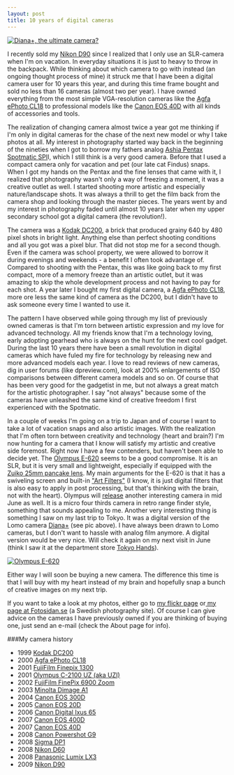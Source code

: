 ```yaml
---
layout: post
title: 10 years of digital cameras
---
```


[![Diana+, the ultimate camera?](http://erlandsson.files.wordpress.com/2009/05/diana-camera.jpg?w=300)](http://microsites.lomography.com/diana/)

I recently sold my [Nikon D90](http://www.dpreview.com/reviews/specs/Nikon/nikon_d90.asp) since I realized that I only use an SLR-camera when I'm on vacation. In everyday situations it is just to heavy to throw in the backpack. While thinking about which camera to go with instead (an ongoing thought process of mine) it struck me that I have been a digital camera user for 10 years this year, and during this time frame bought and sold no less than 16 cameras (almost two per year). I have owned everything from the most simple VGA-resolution cameras like the [Agfa ePhoto CL18](http://www.dpreview.com/reviews/specs/Agfa/agfa_cl18.asp) to professional models like the [Canon EOS 40D](http://www.dpreview.com/reviews/specs/Canon/canon_eos40d.asp) with all kinds of accessories and tools.

The realization of changing camera almost twice a year got me thinking if I'm only in digital cameras for the chase of the next new model or why I take photos at all. My interest in photography started way back in the beginning of the nineties when I got to borrow my fathers analog [Ashia Pentax Spotmatic SPI](http://www.photoethnography.com/ClassicCameras/index-frameset.html?AsahiPentaxSpotmaticSPII.html~mainFrame)I, which I still think is a very good camera. Before that I used a compact camera only for vacation and pet (our late cat Findus) snaps. When I got my hands on the Pentax and the fine lenses that came with it, I realized that photography wasn't only a way of freezing a moment, it was a creative outlet as well. I started shooting more artistic and especially nature/landscape shots. It was always a thrill to get the film back from the camera shop and looking through the master pieces. The years went by and my interest in photography faded until almost 10 years later when my upper secondary school got a digital camera (the revolution!).

The camera was a [Kodak DC200](http://www.photoethnography.com/ClassicCameras/index-frameset.html?AsahiPentaxSpotmaticSPII.html~mainFrame), a brick that produced grainy 640 by 480 pixel shots in bright light. Anything else than perfect shooting conditions and all you got was a pixel blur. That did not stop me for a second though. Even if the camera was school property, we were allowed to borrow it during evenings and weekends - a benefit I often took advantage of. Compared to shooting with the Pentax, this was like going back to my first compact, more of a memory freeze than an artistic outlet, but it was amazing to skip the whole development process and not having to pay for each shot. A year later I bought my first digital camera, a [Agfa ePhoto CL18](http://www.dpreview.com/reviews/specs/Agfa/agfa_cl18.asp), more ore less the same kind of camera as the DC200, but I didn't have to ask someone every time I wanted to use it.

The pattern I have observed while going through my list of previously owned cameras is that I'm torn between artistic expression and my love for advanced technology. All my friends know that I'm a technology loving, early adopting gearhead who is always on the hunt for the next cool gadget. During the last 10 years there have been a small revolution in digital cameras which have fuled my fire for technology by releasing new and more advanced models each year. I love to read reviews of new cameras, dig in user forums (like dpreview.com), look at 200% enlargements of ISO comparisons between different camera models and so on. Of course that has been very good for the gadgetist in me, but not always a great match for the artistic photographer. I say "not always" because some of the cameras have unleashed the same kind of creative freedom I first experienced with the Spotmatic.

In a couple of weeks I'm going on a trip to Japan and of course I want to take a lot of vacation snaps and also artistic images. With the realization that I'm often torn between creativity and technology (heart and brain?) I'm now hunting for a camera that I know will satisfy my artistic and creative side foremost. Right now I have a few contenders, but haven't been able to decide yet. The [Olympus E-620](http://www.dpreview.com/news/0902/09022401olympuse620.asp) seems to be a good compromise. It is an SLR, but it is very small and lightweight, especially if equipped with the [Zuiko 25mm pancake lens](http://www.cameralabs.com/reviews/Olympus_Zuiko_Digital_25mm_pancake/). My main arguments for the E-620 is that it has a swiveling screen and built-in ["Art Filters"](http://www.olympusamerica.com/cpg_section/product.asp?product=1452) (I know, it is just digital filters that is also easy to apply in post processing, but that's thinking with the brain, not with the heart). Olympus will [release](http://www.dpreview.com/news/0809/08092208olympus_micro_four_thirds.asp) another interesting camera in mid June as well. It is a micro four thirds camera in retro range finder style, something that sounds appealing to me. Another very interesting thing is something I saw on my last trip to Tokyo. It was a digital version of the Lomo camera [Diana+](http://microsites.lomography.com/diana/) (see pic above). I have always been drawn to Lomo cameras, but I don't want to hassle with analog film anymore. A digital version would be very nice. Will check it again on my next visit in June (think I saw it at the department store [Tokyo Hands](http://www.tokyu-hands.co.jp/)).

[![Olympus E-620](http://erlandsson.files.wordpress.com/2009/05/olympus-e-620_1.jpg?w=300)](http://www.dpreview.com/news/0902/09022401olympuse620.asp)

Either way I will soon be buying a new camera. The difference this time is that I will buy with my heart instead of my brain and hopefully snap a bunch of creative images on my next trip.

If you want to take a look at my photos, either go to [my flickr page](http://www.flickr.com/photos/emilerl) or[ my page at Fotosidan.se](http://www.fotosidan.se/member/view.htm?ID=3932) (a Swedish photography site). Of course I can give advice on the cameras I have previously owned if you are thinking of buying one, just send an e-mail (check the About page for info).

###My camera history

  * 1999 [Kodak DC200](http://www.dpreview.com/reviews/specs/Kodak/kodak_dc200.asp)
  * 2000 [Agfa ePhoto CL18](http://www.dpreview.com/reviews/specs/Agfa/agfa_cl18.asp)
  * 2001 [FujiFilm Finepix 1300](http://www.dpreview.com/reviews/specs/FujiFilm/fuji_finepix1300.asp)
  * 2001 [Olympus C-2100 UZ (aka UZI)](http://www.dpreview.com/reviews/specs/Olympus/oly_c2100uz.asp)
  * 2002 [FujiFilm FinePix 6900 Zoom](http://www.dpreview.com/reviews/specs/FujiFilm/fuji_finepix6900z.asp)
  * 2003 [Minolta Dimage A1](http://www.dpreview.com/reviews/minoltadimagea1/)
  * 2004 [Canon EOS 300D](http://www.dpreview.com/reviews/specs/Canon/canon_eos300d.asp)
  * 2005 [Canon EOS 20D](http://www.dpreview.com/reviews/specs/Canon/canon_eos20d.asp)
  * 2006 [Canon Digital Ixus 65](http://www.dpreview.com/reviews/specs/Canon/canon_sd630.asp)
  * 2007 [Canon EOS 400D](http://www.dpreview.com/reviews/specs/Canon/canon_eos400d.asp)
  * 2007 [Canon EOS 40D](http://www.dpreview.com/reviews/specs/Canon/canon_eos40d.asp)
  * 2008 [Canon Powershot G9](http://www.dpreview.com/reviews/specs/Canon/canon_g9.asp)
  * 2008 [Sigma DP1](http://www.dpreview.com/reviews/specs/Sigma/sigma_dp1.asp)
  * 2008 [Nikon D60](http://www.dpreview.com/reviews/specs/Nikon/nikon_d60.asp)
  * 2008 [Panasonic Lumix LX3](http://www.dpreview.com/reviews/specs/Panasonic/panasonic_dmclx3.asp)
  * 2009 [Nikon D90](http://www.dpreview.com/reviews/specs/Nikon/nikon_d90.asp)






